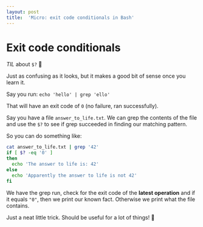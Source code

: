 ```yaml
---
layout: post
title:  'Micro: exit code conditionals in Bash'
---
```


# Exit code conditionals

*TIL* about `$?` :thinking:

Just as confusing as it looks, but it makes a good bit of sense once you learn it.

Say you run: `echo 'hello' | grep 'ello'`

That will have an exit code of `0` (no failure, ran successfully).

Say you have a file `answer_to_life.txt`. We can grep the contents of the file and use the `$?` to see if grep succeeded in finding our matching pattern.

So you can do something like:

```bash
cat answer_to_life.txt | grep '42'
if [ $? -eq '0' ]
then
  echo 'The answer to life is: 42'
else
  echo 'Apparently the answer to life is not 42'
fi
```

We have the grep run, check for the exit code of the **latest operation** and if it equals `"0"`, then we print our known fact. Otherwise we print what the file contains.

Just a neat little trick. Should be useful for a lot of things! :tada:
